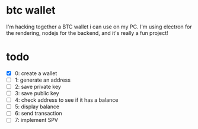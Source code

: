 # btc wallet

I'm hacking together a BTC wallet i can use on my PC. I'm using electron for the rendering, nodejs for the backend, and it's really a fun project!

# todo

- [x] 0: create a wallet
- [ ] 1: generate an address
- [ ] 2: save private key
- [ ] 3: save public key
- [ ] 4: check address to see if it has a balance
- [ ] 5: display balance
- [ ] 6: send transaction
- [ ] 7: implement SPV	
